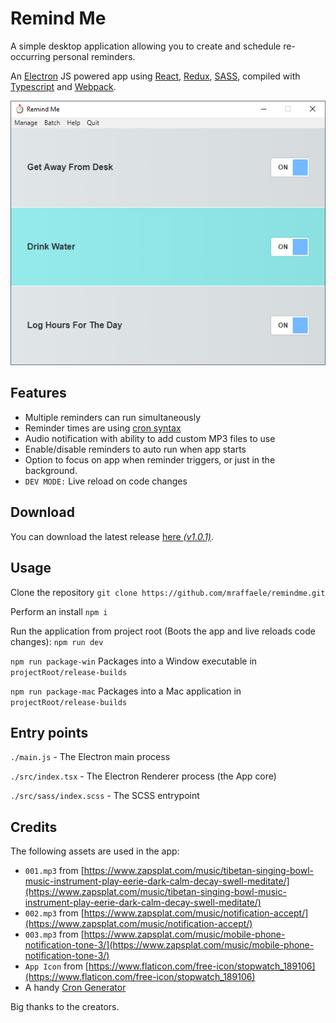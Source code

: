 # Remind Me

A simple desktop application allowing you to create and schedule re-occurring personal reminders.

An [Electron](https://www.npmjs.com/package/electron) JS powered app using [React](https://www.npmjs.com/package/react), [Redux](https://www.npmjs.com/package/redux), [SASS](https://sass-lang.com), compiled with [Typescript](https://www.npmjs.com/package/typescript) and [Webpack](https://www.npmjs.com/package/webpack).

![alt text](src/assets/screenshot.png "Screenshot")

## Features

- Multiple reminders can run simultaneously
- Reminder times are using [cron syntax](https://www.npmjs.com/package/node-cron#cron-syntax)
- Audio notification with ability to add custom MP3 files to use
- Enable/disable reminders to auto run when app starts
- Option to focus on app when reminder triggers, or just in the background.
- `DEV MODE:` Live reload on code changes

## Download

You can download the latest release [here _(v1.0.1)_](https://github.com/mraffaele/remindme/releases/).

## Usage

Clone the repository
`git clone https://github.com/mraffaele/remindme.git`

Perform an install
`npm i`

Run the application from project root (Boots the app and live reloads code changes):
`npm run dev`

`npm run package-win` Packages into a Window executable in `projectRoot/release-builds`

`npm run package-mac` Packages into a Mac application in `projectRoot/release-builds`

## Entry points

`./main.js` - The Electron main process

`./src/index.tsx` - The Electron Renderer process (the App core)

`./src/sass/index.scss` - The SCSS entrypoint

## Credits

The following assets are used in the app:

- `001.mp3` from [https://www.zapsplat.com/music/tibetan-singing-bowl-music-instrument-play-eerie-dark-calm-decay-swell-meditate/](https://www.zapsplat.com/music/tibetan-singing-bowl-music-instrument-play-eerie-dark-calm-decay-swell-meditate/)
- `002.mp3` from [https://www.zapsplat.com/music/notification-accept/](https://www.zapsplat.com/music/notification-accept/)
- `003.mp3` from [https://www.zapsplat.com/music/mobile-phone-notification-tone-3/](https://www.zapsplat.com/music/mobile-phone-notification-tone-3/)
- `App Icon` from [https://www.flaticon.com/free-icon/stopwatch_189106](https://www.flaticon.com/free-icon/stopwatch_189106)
- A handy [Cron Generator](https://crontab.guru)

Big thanks to the creators.
